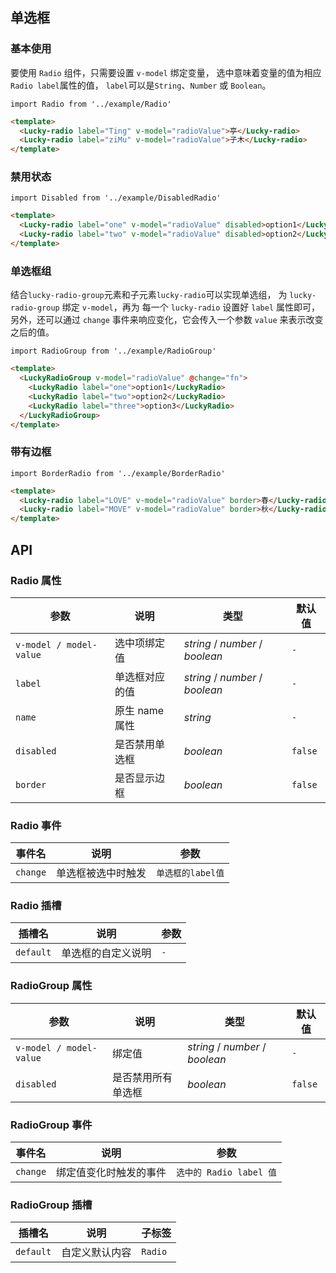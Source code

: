 ## 单选框

### 基本使用

要使用 `Radio` 组件，只需要设置 `v-model` 绑定变量， 选中意味着变量的值为相应 `Radio label`属性的值， `label`可以是`String`、`Number` 或 `Boolean`。

```vue
import Radio from '../example/Radio'
```

```html
<template>
  <Lucky-radio label="Ting" v-model="radioValue">亭</Lucky-radio>
  <Lucky-radio label="ziMu" v-model="radioValue">子木</Lucky-radio>
</template>
```

### 禁用状态

```vue
import Disabled from '../example/DisabledRadio'
```

```html
<template>
  <Lucky-radio label="one" v-model="radioValue" disabled>option1</Lucky-radio>
  <Lucky-radio label="two" v-model="radioValue" disabled>option2</Lucky-radio>
</template>
```

### 单选框组

结合`lucky-radio-group`元素和子元素`lucky-radio`可以实现单选组， 为 `lucky-radio-group` 绑定 `v-model`，再为 每一个 `lucky-radio` 设置好 `label` 属性即可， 另外，还可以通过 `change` 事件来响应变化，它会传入一个参数 `value` 来表示改变之后的值。

```vue
import RadioGroup from '../example/RadioGroup'
```

```html
<template>
  <LuckyRadioGroup v-model="radioValue" @change="fn">
    <LuckyRadio label="one">option1</LuckyRadio>
    <LuckyRadio label="two">option2</LuckyRadio>
    <LuckyRadio label="three">option3</LuckyRadio>
  </LuckyRadioGroup>
</template>
```

### 带有边框

```vue
import BorderRadio from '../example/BorderRadio'
```

```html
<template>
  <Lucky-radio label="LOVE" v-model="radioValue" border>春</Lucky-radio>
  <Lucky-radio label="MOVE" v-model="radioValue" border>秋</Lucky-radio>
</template>
```

## API

### Radio 属性

| 参数    | 说明     | 类型     | 默认值    |
| ------- | -------- | -------- | --------- |
| `v-model / model-value` | 选中项绑定值 | _string_ / _number_ / _boolean_ | `-` |
| `label` | 单选框对应的值 | _string_ / _number_ / _boolean_| `-` |
| `name` | 原生 name 属性 | _string_ | `-` |
| `disabled` | 是否禁用单选框 | _boolean_ | `false` |
| `border` | 是否显示边框 | _boolean_ | `false` |



### Radio 事件

| 事件名  | 说明           | 参数           |
| ------- | -------------- | -------------- |
| `change` | 单选框被选中时触发 | `单选框的label值` |

### Radio 插槽

| 插槽名    | 说明     | 参数 |
| --------- | -------- | ---- |
| `default` | 单选框的自定义说明 | `-`  |

### RadioGroup 属性

| 参数    | 说明     | 类型     | 默认值    |
| ------- | -------- | -------- | --------- |
| `v-model / model-value` | 绑定值 | _string_ / _number_ / _boolean_ | `-` |
| `disabled` | 是否禁用所有单选框 | _boolean_ | `false` |



### RadioGroup 事件

| 事件名  | 说明           | 参数           |
| ------- | -------------- | -------------- |
| `change` | 绑定值变化时触发的事件 | `选中的 Radio label 值` |

### RadioGroup 插槽

| 插槽名    | 说明     | 子标签 |
| --------- | -------- | ---- |
| `default` | 自定义默认内容 | `Radio`  |